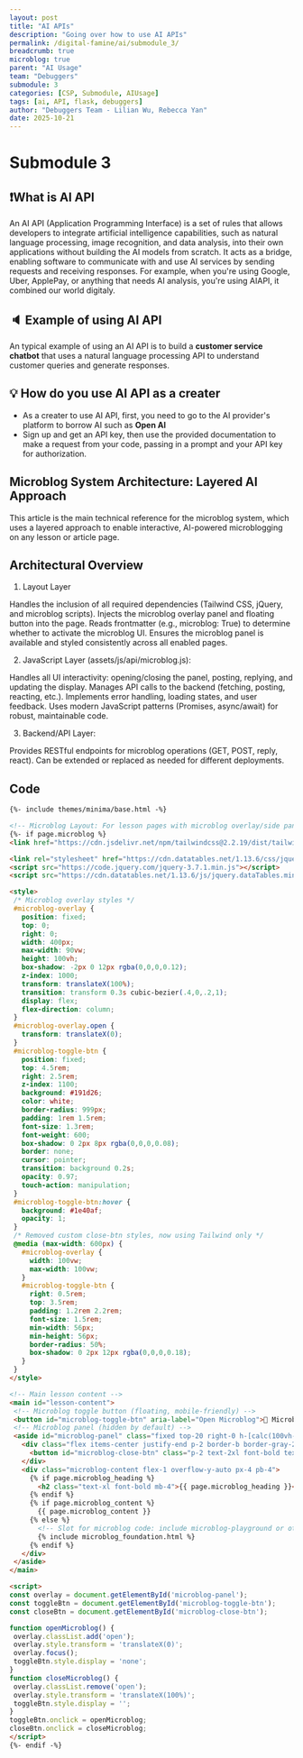 ```yaml
---
layout: post
title: "AI APIs"
description: "Going over how to use AI APIs"
permalink: /digital-famine/ai/submodule_3/
breadcrumb: true
microblog: true
parent: "AI Usage"
team: "Debuggers"
submodule: 3
categories: [CSP, Submodule, AIUsage]
tags: [ai, API, flask, debuggers]
author: "Debuggers Team - Lilian Wu, Rebecca Yan"
date: 2025-10-21
---
```


# Submodule 3


## ❗️What is AI API
An AI API (Application Programming Interface) is a set of rules that allows developers to integrate artificial intelligence capabilities, such as natural language processing, image recognition, and data analysis, into their own applications without building the AI models from scratch. It acts as a bridge, enabling software to communicate with and use AI services by sending requests and receiving responses. For example, when you're using Google, Uber, ApplePay, or anything that needs AI analysis, you're using AIAPI, it combined our world digitaly.

## 🔈 Example of using AI API 
An typical example of using an AI API is to build a **customer service chatbot** that uses a natural language processing API to understand customer queries and generate responses.

## 💡 How do you use AI API as a creater 
- As a creater to use AI API, first, you need to go to the AI provider's platform to borrow AI such as **Open AI**
- Sign up and get an API key, then use the provided documentation to make a request from your code, passing in a prompt and your API key for authorization. 

## Microblog System Architecture: Layered AI Approach
This article is the main technical reference for the microblog system, which uses a layered approach to enable interactive, AI-powered microblogging on any lesson or article page.

## Architectural Overview
1. Layout Layer 



Handles the inclusion of all required dependencies (Tailwind CSS, jQuery, and microblog scripts).
Injects the microblog overlay panel and floating button into the page.
Reads frontmatter (e.g., microblog: True) to determine whether to activate the microblog UI.
Ensures the microblog panel is available and styled consistently across all enabled pages.

2. JavaScript Layer (assets/js/api/microblog.js):

Handles all UI interactivity: opening/closing the panel, posting, replying, and updating the display.
Manages API calls to the backend (fetching, posting, reacting, etc.).
Implements error handling, loading states, and user feedback.
Uses modern JavaScript patterns (Promises, async/await) for robust, maintainable code.

3. Backend/API Layer:

Provides RESTful endpoints for microblog operations (GET, POST, reply, react).
Can be extended or replaced as needed for different deployments.
## Code

 ``` html
 {%- include themes/minima/base.html -%}

<!-- Microblog Layout: For lesson pages with microblog overlay/side panel -->
{%- if page.microblog %}
<link href="https://cdn.jsdelivr.net/npm/tailwindcss@2.2.19/dist/tailwind.min.css" rel="stylesheet">

<link rel="stylesheet" href="https://cdn.datatables.net/1.13.6/css/jquery.dataTables.min.css">
<script src="https://code.jquery.com/jquery-3.7.1.min.js"></script>
<script src="https://cdn.datatables.net/1.13.6/js/jquery.dataTables.min.js"></script>

<style>
  /* Microblog overlay styles */
  #microblog-overlay {
    position: fixed;
    top: 0;
    right: 0;
    width: 400px;
    max-width: 90vw;
    height: 100vh;
    box-shadow: -2px 0 12px rgba(0,0,0,0.12);
    z-index: 1000;
    transform: translateX(100%);
    transition: transform 0.3s cubic-bezier(.4,0,.2,1);
    display: flex;
    flex-direction: column;
  }
  #microblog-overlay.open {
    transform: translateX(0);
  }
  #microblog-toggle-btn {
    position: fixed;
    top: 4.5rem;
    right: 2.5rem;
    z-index: 1100;
    background: #191d26;
    color: white;
    border-radius: 999px;
    padding: 1rem 1.5rem;
    font-size: 1.3rem;
    font-weight: 600;
    box-shadow: 0 2px 8px rgba(0,0,0,0.08);
    border: none;
    cursor: pointer;
    transition: background 0.2s;
    opacity: 0.97;
    touch-action: manipulation;
  }
  #microblog-toggle-btn:hover {
    background: #1e40af;
    opacity: 1;
  }
  /* Removed custom close-btn styles, now using Tailwind only */
  @media (max-width: 600px) {
    #microblog-overlay {
      width: 100vw;
      max-width: 100vw;
    }
    #microblog-toggle-btn {
      right: 0.5rem;
      top: 3.5rem;
      padding: 1.2rem 2.2rem;
      font-size: 1.5rem;
      min-width: 56px;
      min-height: 56px;
      border-radius: 50%;
      box-shadow: 0 2px 12px rgba(0,0,0,0.18);
    }
  }
</style>

<!-- Main lesson content -->
<main id="lesson-content">
  <!-- Microblog toggle button (floating, mobile-friendly) -->
  <button id="microblog-toggle-btn" aria-label="Open Microblog">💬 Microblog</button>
  <!-- Microblog panel (hidden by default) -->
  <aside id="microblog-panel" class="fixed top-20 right-0 h-[calc(100vh-theme(spacing.20))] sm:w-[400px] max-w-full shadow-2xl z-50 transform translate-x-full transition-transform duration-300 flex flex-col bg-gray-600" tabindex="-1" aria-label="Microblog panel">
    <div class="flex items-center justify-end p-2 border-b border-gray-200">
      <button id="microblog-close-btn" class="p-2 text-2xl font-bold text-gray-700 hover:text-red-600 border border-gray-300 rounded-full shadow focus:outline-none" aria-label="Close Microblog">&times;</button>
    </div>
    <div class="microblog-content flex-1 overflow-y-auto px-4 pb-4">
      {% if page.microblog_heading %}
        <h2 class="text-xl font-bold mb-4">{{ page.microblog_heading }}</h2>
      {% endif %}
      {% if page.microblog_content %}
        {{ page.microblog_content }}
      {% else %}
        <!-- Slot for microblog code: include microblog-playground or other content -->
        {% include microblog_foundation.html %}
      {% endif %}
    </div>
  </aside>
</main>

<script>
const overlay = document.getElementById('microblog-panel');
const toggleBtn = document.getElementById('microblog-toggle-btn');
const closeBtn = document.getElementById('microblog-close-btn');

function openMicroblog() {
  overlay.classList.add('open');
  overlay.style.transform = 'translateX(0)';
  overlay.focus();
  toggleBtn.style.display = 'none';
}
function closeMicroblog() {
  overlay.classList.remove('open');
  overlay.style.transform = 'translateX(100%)';
  toggleBtn.style.display = '';
}
toggleBtn.onclick = openMicroblog;
closeBtn.onclick = closeMicroblog;
</script>
{%- endif -%}


 ```

